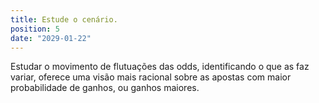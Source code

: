 ```yaml
---
title: Estude o cenário.
position: 5
date: "2029-01-22"
---
```

Estudar o movimento de flutuações das odds, identificando o que as faz variar, oferece uma visão mais racional sobre as apostas com maior probabilidade de ganhos, ou ganhos maiores.